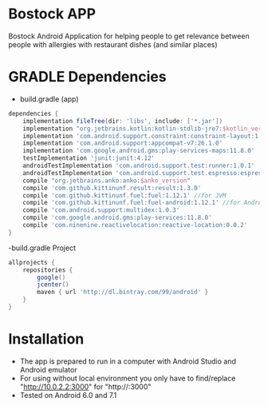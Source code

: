 # Bostock APP

Bostock Android Application for helping people to get relevance between people with allergies
with restaurant dishes (and similar places)

# GRADLE Dependencies
- build.gradle (app)
```gradle
dependencies {
    implementation fileTree(dir: 'libs', include: ['*.jar'])
    implementation "org.jetbrains.kotlin:kotlin-stdlib-jre7:$kotlin_version"
    implementation 'com.android.support.constraint:constraint-layout:1.0.2'
    implementation 'com.android.support:appcompat-v7:26.1.0'
    implementation 'com.google.android.gms:play-services-maps:11.8.0'
    testImplementation 'junit:junit:4.12'
    androidTestImplementation 'com.android.support.test:runner:1.0.1'
    androidTestImplementation 'com.android.support.test.espresso:espresso-core:3.0.1'
    compile "org.jetbrains.anko:anko:$anko_version"
    compile 'com.github.kittinunf.result:result:1.3.0'
    compile 'com.github.kittinunf.fuel:fuel:1.12.1' //for JVM
    compile 'com.github.kittinunf.fuel:fuel-android:1.12.1' //for Android
    compile 'com.android.support:multidex:1.0.3'
    compile 'com.google.android.gms:play-services:11.8.0'
    compile 'com.ninenine.reactivelocation:reactive-location:0.0.2'
}
```
-build.gradle Project
```gradle
allprojects {
    repositories {
        google()
        jcenter()
        maven { url 'http://dl.bintray.com/99/android' }
    }
}
```

# Installation
- The app is prepared to run in a computer with Android Studio and Android emulator
- For using without local environment you only have to find/replace "http://10.0.2.2:3000" for "http://<YOUR-DEV-SERVER-IP>:3000"
- Tested on Android 6.0 and 7.1
